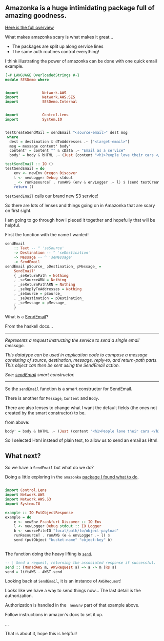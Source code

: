 
Amazonka is a huge intimidating package full of amazing goodness.
------------------------------------------------------------------

[Here is the full overview](http://brendanhay.nz/amazonka-comprehensive-haskell-aws-client/)


What makes amazonka scary is what makes it great...
* The packages are split up along service lines
* The same auth routines control everything!

I think illustrating the power of amazonka can be done with one quick email example.

``` haskell
{-# LANGUAGE OverloadedStrings #-}
module SESDemo where


import           Network.AWS
import           Network.AWS.SES
import           SESDemo.Internal


import           Control.Lens
import           System.IO


testCreateSendMail = sendEmail "<source-email>" dest msg
 where
  dest = destination & dToAddresses .~ ["<target-email>"]
  msg = message content' body'
  content' = content "" & cData .~ "Email as a service"
  body' = body & bHTML .~ (Just (content "<h1>People love their cars </h1>"))

testSendEmail :: IO ()
testSendEmail = do
    env <- newEnv Oregon Discover
    l <- newLogger Debug stdout
    _ <- runResourceT . runAWS (env & envLogger .~ l) $ (send testCreateSendMail)
    return ()

```

``` testSendEmail ``` calls our brand new S3 service!

So there are lots of lenses and things going on in Amazonka that are scary on first sight.

I am going to go through how I pieced it together and hopefully that will be helpful.

First the function with the name I wanted!

``` haskell 
sendEmail
    :: Text -- ^ 'seSource'
    -> Destination -- ^ 'seDestination'
    -> Message -- ^ 'seMessage'
    -> SendEmail
sendEmail pSource_ pDestination_ pMessage_ =
    SendEmail'
    { _seReturnPath = Nothing
    , _seSourceARN = Nothing
    , _seReturnPathARN = Nothing
    , _seReplyToAddresses = Nothing
    , _seSource = pSource_
    , _seDestination = pDestination_
    , _seMessage = pMessage_
    }
```

What is a [SendEmail](http://hackage.haskell.org/package/amazonka-ses-1.3.7/docs/Network-AWS-SES-SendEmail.html#t:SendEmail)?

From the haskell docs...

<hr>

*Represents a request instructing the service to send a single email message.*

*This datatype can be used in application code to compose a message consisting of source, destination, message, reply-to, and return-path parts. This object can then be sent using the SendEmail action.*

*See:* *[sendEmail](http://hackage.haskell.org/package/amazonka-ses-1.3.7/docs/Network-AWS-SES-SendEmail.html#v:sendEmail)* *smart constructor.*

<hr>

So the ```sendEmail``` function is a smart constructor for SendEmail.

There is another for ```Message```, ```Content``` and ```Body```.

There are also lenses to change what I want the default fields (the ones not created by the smart constructor) to be.


from above:

``` haskell
body' = body & bHTML .~ (Just (content "<h1>People love their cars </h1>"))
```

So I selected Html instead of plain text, to allow us to send an email as Html.

## What next?

So we have a ```SendEmail``` but what do we do?

Doing a little exploring in the ```amazonka``` [package I found what to do](http://hackage.haskell.org/package/amazonka-1.3.7/docs/Network-AWS.html).

``` haskell

import Control.Lens
import Network.AWS
import Network.AWS.S3
import System.IO

example :: IO PutObjectResponse
example = do
    e <- newEnv Frankfurt Discover :: IO Env
    l <- newLogger Debug stdout :: IO Logger
    b <- sourceFileIO "local/path/to/object-payload"
    runResourceT . runAWS (e & envLogger .~ l) $
    send (putObject "bucket-name" "object-key" b)
    
```

The function doing the heavy lifting is [```send```](http://hackage.haskell.org/package/amazonka-1.3.7/docs/Network-AWS.html#send).

``` haskell
-- | Send a request, returning the associated response if successful.
send :: (MonadAWS m, AWSRequest a) => a -> m (Rs a)
send = liftAWS . AWST.send
```

Looking back at ```SendEmail```, it is an instance of ```AWSRequest```!

Looks like we have a way to send things now... The last detail is the authorization.

Authorization is handled in the ``` newEnv``` part of that example above.

Follow instructions in amazon's docs to set it up.

...

That is about it, hope this is helpful!





